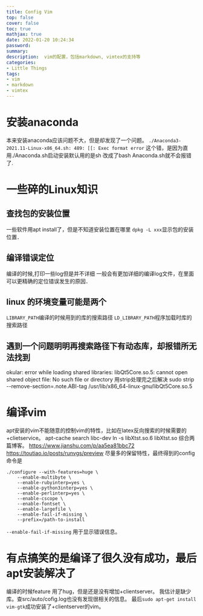 ```yaml
---
title: Config Vim
top: false
cover: false
toc: true
mathjax: true
date: 2022-01-20 10:24:34
password:
summary:
description:  vim的配置，包括markdown, vimtex的支持等
categories:
- Little Things
tags:
- vim
- markdown
- vimtex
---
```


# 安装anaconda
本来安装anaconda应该问题不大，但是却发现了一个问题。
`./Anaconda3-2021.11-Linux-x86_64.sh: 489: [[: Exec format error`
这个错，是因为直用./Anaconda.sh启动安装默认用的是sh
改成了bash Anaconda.sh就不会报错了.

# 一些碎的Linux知识

## 查找包的安装位置
一些软件用apt install了，但是不知道安装位置在哪里
`dpkg -L xxx`显示包的安装位置．

## 编译错误定位
编译的时候,打印一些log但是并不详细
一般会有更加详细的编译log文件，在里面可以更精确的定位错误发生的原因．

## linux 的环境变量可能是两个
`LIBRARY_PATH`编译的时候用到的库的搜索路径
`LD_LIBRARY_PATH`程序加载时库的搜索路径

## 遇到一个问题明明再搜索路径下有动态库，却报错所无法找到
okular: error while loading shared libraries: libQt5Core.so.5: cannot open shared object file: No such file or directory
用strip处理完之后解决
sudo strip --remove-section=.note.ABI-tag /usr/lib/x86_64-linux-gnu/libQt5Core.so.5

# 编译vim
apt安装的vim不能随意的控制vim的特性，比如在latex反向搜索的时候需要的+clietservice。
apt-cache search libc-dev
ln -s libXtst.so.6 libXtst.so
综合两篇博客。
https://www.jianshu.com/p/aa5ea81bbc72
https://toutiao.io/posts/runvgs/preview
尽量多的保留特性，最终得到的config 命令是
```
./configure --with-features=huge \
    --enable-multibyte \
    --enable-rubyinterp=yes \
    --enable-python3interp=yes \
    --enable-perlinterp=yes \
    --enable-cscope \
    --enable-fontset \
    --enable-largefile \
    --enable-fail-if-missing \
    --prefix=/path-to-install
```
`--enable-fail-if-missing` 用于显示错误信息。

# 有点搞笑的是编译了很久没有成功，最后apt安装解决了

编译的时候feature 用了hug，但是还是没有增加+clientserver。
我估计是缺少库。查src/auto/cofig.log也没有发现很相关的信息。
最后`sudo apt-get install vim-gtk`成功安装了+clientserver的vim。






